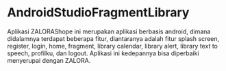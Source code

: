 # AndroidStudioFragmentLibrary

Aplikasi ZALORAShope ini merupakan aplikasi berbasis android, dimana didalamnya terdapat beberapa fitur, diantaranya adalah fitur splash screen, register, login, home, fragment, library calendar, library alert, library text to speech, profilku, dan logout. Aplikasi ini kedepannya bisa diperbaiki menyerupai dengan ZALORA.
